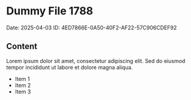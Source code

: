 # Dummy File 1788

Date: 2025-04-03
ID: 4ED7866E-0A50-40F2-AF22-57C906CDEF92

## Content

Lorem ipsum dolor sit amet, consectetur adipiscing elit.
Sed do eiusmod tempor incididunt ut labore et dolore magna aliqua.

* Item 1
* Item 2
* Item 3

